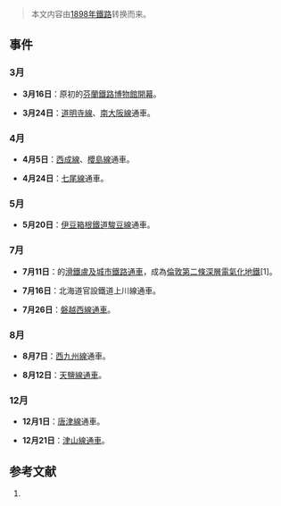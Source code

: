 > 本文内容由[1898年鐵路](https://zh.wikipedia.org/wiki/1898年鐵路)转换而来。


## 事件

### 3月

  - **3月16日**：原初的[芬蘭鐵路博物館開幕](https://zh.wikipedia.org/wiki/芬蘭鐵路博物館 "wikilink")。

  - **3月24日**：[道明寺線](../Page/道明寺線.md "wikilink")、[南大阪線](../Page/南大阪線.md "wikilink")通車。

### 4月

  - **4月5日**：[西成線](../Page/大阪環狀線.md "wikilink")、[櫻島線](../Page/櫻島線.md "wikilink")通車。

  - **4月24日**：[七尾線](../Page/七尾線.md "wikilink")通車。

### 5月

  - **5月20日**：[伊豆箱根鐵道](../Page/伊豆箱根鐵道.md "wikilink")[駿豆線](../Page/駿豆線.md "wikilink")通車。

### 7月

  - **7月11日**：的[滑鐵盧及城市鐵路通車](../Page/滑鐵盧及城市線.md "wikilink")，成為[倫敦第二條深層電氣化地鐵](https://zh.wikipedia.org/wiki/倫敦 "wikilink")\[1\]。

  - **7月16日**：北海道官設鐵道上川線通車。

  - **7月26日**：[磐越西線通車](https://zh.wikipedia.org/wiki/磐越西線 "wikilink")。

### 8月

  - **8月7日**：[西九州線](../Page/西九州線.md "wikilink")通車。

  - **8月12日**：[天鹽線通車](../Page/宗谷本線.md "wikilink")。

### 12月

  - **12月1日**：[唐津線](../Page/唐津線.md "wikilink")通車。

  - **12月21日**：[津山線通車](https://zh.wikipedia.org/wiki/津山線 "wikilink")。

## 参考文献

1.